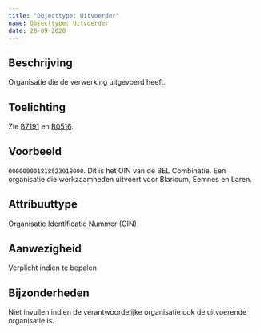 ```yaml
---
title: "Objecttype: Uitvoerder"
name: Objecttype: Uitvoerder
date: 28-09-2020
---
```


## Beschrijving
Organisatie die de verwerking uitgevoerd heeft.

## Toelichting
Zie [B7191](../../../achtergronddocumentatie/ontwerp/artefacten/7191.md) en [B0516](../../../achtergronddocumentatie/ontwerp/artefacten/0516.md).

## Voorbeeld
`O00000001818523918000`. Dit is het OIN van de BEL Combinatie. Een organisatie die werkzaamheden uitvoert voor Blaricum, Eemnes en Laren.

## Attribuuttype
Organisatie Identificatie Nummer (OIN)

## Aanwezigheid
Verplicht indien te bepalen

## Bijzonderheden
Niet invullen indien de verantwoordelijke organisatie ook de uitvoerende organisatie is.
